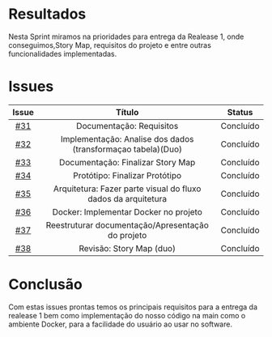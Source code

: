 # Resultados

Nesta Sprint miramos na prioridades para entrega da Realease 1, onde conseguimos,Story Map, requisitos do projeto e entre outras funcionalidades implementadas.

# Issues
|                          Issue                           |              Título               |                    Status                     |
| :------------------------------------------------------: | :-------------------------------: | :-------------------------------------------------: |
| [#31](https://github.com/unb-mds/2023-2-Squad05/issues/31) |Documentação: Requisitos|Concluído|
| [#32](https://github.com/unb-mds/2023-2-Squad05/issues/32) |Implementação: Analise dos dados (transformaçao tabela)(Duo)|Concluído|
| [#33](https://github.com/unb-mds/2023-2-Squad05/issues/33) |Documentação: Finalizar Story Map|Concluído|
| [#34](https://github.com/unb-mds/2023-2-Squad05/issues/34) |Protótipo: Finalizar Protótipo|Concluído|
|[#35](https://github.com/unb-mds/2023-2-Squad05/issues/35)  |Arquitetura: Fazer parte visual do fluxo dados da arquitetura|Concluído|
|[#36](https://github.com/unb-mds/2023-2-Squad05/issues/36)  |Docker: Implementar Docker no projeto|Concluído|
|[#37](https://github.com/unb-mds/2023-2-Squad05/issues/37)  |Reestruturar documentação/Apresentação do projeto|Concluído|
|[#38](https://github.com/unb-mds/2023-2-Squad05/issues/38)  |Revisão: Story Map (duo)|Concluído|

# Conclusão

Com estas issues prontas temos os principais requisitos para a entrega da realease 1 bem como implementação do nosso código na main como o ambiente Docker, para a facilidade do usuário ao usar no software.